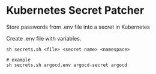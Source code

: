 # Kubernetes Secret Patcher

Store passwords from .env file into a secret in Kubernetes

Create .env file with variables.

```batch
sh secrets.sh <file> <secret name> <namespace>

# example
sh secrets.sh argocd.env argocd-secret argocd
```
